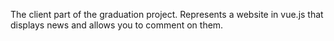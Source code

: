 
The client part of the graduation project. Represents a website in vue.js that displays news and allows you to comment on them.
